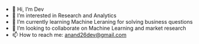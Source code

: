 - 👋 Hi, I’m Dev
- 👀 I’m interested in Research and Analytics
- 🌱 I’m currently learning Machine Leraning for solving business questions
- 💞️ I’m looking to collaborate on Machine Learning and market research
- 📫 How to reach me: anand26dev@gmail.com

<!---
daa2618/daa2618 is a ✨ special ✨ repository because its `README.md` (this file) appears on your GitHub profile.
You can click the Preview link to take a look at your changes.
--->
